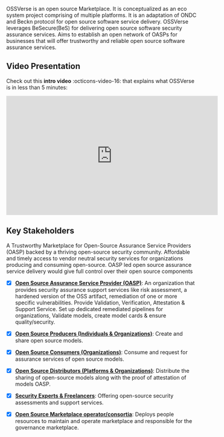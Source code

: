 OSSVerse is an open source Marketplace. It is conceptualized as an eco system project comprising of multiple platforms. It is an adaptation of ONDC and Beckn protocol for open source software service delivery. OSSVerse leverages BeSecure(BeS) for delivering open source software security assurance services. Aims to establish an open network of OASPs for businesses that will offer trustworthy and reliable open source software assurance services.

## Video Presentation
Check out this **intro video** :octicons-video-16: that explains what OSSVerse is in less than 5 minutes:
<iframe width="560" height="315" src="https://www.youtube.com/embed/EJJA6HYF-0I?si=iY551oTZbmJCIbrH%22" title="OSSVerse Intro Video" frameborder="0" allow="accelerometer; autoplay; clipboard-write; encrypted-media; gyroscope; picture-in-picture" allowfullscreen></iframe>

## Key Stakeholders
A Trustworthy Marketplace for Open-Source Assurance Service Providers (OASP) backed by a thriving open-source security community. Affordable and timely access to vendor neutral security services for organizations producing and consuming open-source. OASP led open source assurance service delivery would give full control over their open source components

- [x] [**Open Source Assurance Service Provider (OASP)**](concepts/oss-assurance-provider): An organization that provides security assurance support services like risk assessment, a hardened version of the OSS artifact, remediation of one or more specific vulnerabilities. Provide Validation, Verification, Attestation & Support Service. Set up dedicated remediated pipelines for organizations, Validate models, create model cards & ensure quality/security.

- [x] [**Open Source Producers (Individuals & Organizations)**](concepts/oss-producer): Create and share open source models.

- [x] [**Open Source Consumers (Organizations)**](concepts/oss-consumer): Consume and request for assurance services of open source models.

- [x] [**Open Source Distributors (Platforms & Organizations)**](concepts/oss-distributor/): Distribute the sharing of open-source models along with the proof of attestation of models OASP.

- [x] [**Security Experts & Freelancers**](concepts/security-experts): Offering open-source security assessments and support services.

- [x] [**Open Source Marketplace operator/consortia**](concepts/ossverse-operator): Deploys people resources to maintain and operate marketplace and responsible for the governance marketplace.
